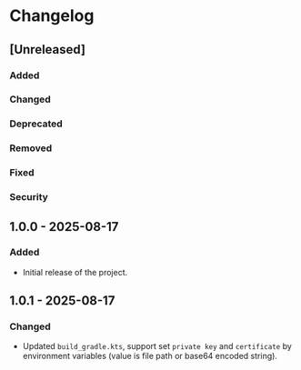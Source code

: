 # Changelog

## [Unreleased]

### Added

### Changed

### Deprecated

### Removed

### Fixed

### Security

## 1.0.0 - 2025-08-17

### Added

- Initial release of the project.

## 1.0.1 - 2025-08-17

### Changed

- Updated `build_gradle.kts`, support set `private key` and `certificate` by environment variables (value is file path or base64 encoded string).
